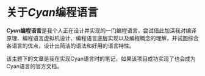 # 关于*Cyan*编程语言

***Cyan*编程语言**是我个人正在设计并实现的一门编程语言，尝试借此加深我对编译原理、编程语言虚拟机设计、编程语言底层实现以及编程概念的理解，并试图综合各语言的优点，设计出简洁的语法和好用的语言特性。

该主题下的文章是我在实现Cyan语言时的笔记，如果该项目成功实现了也会成为Cyan语言的官方文档。
